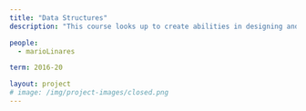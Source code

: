```yaml
---
title: "Data Structures"
description: "This course looks up to create abilities in designing and handling data structures in main memory. It improves the student skills for proposing and defending the design of data structures to solve a problem, using as argument the algorith complexity, memory space usage and its flexibility"

people:
  - marioLinares

term: 2016-20

layout: project
# image: /img/project-images/closed.png
---
```

